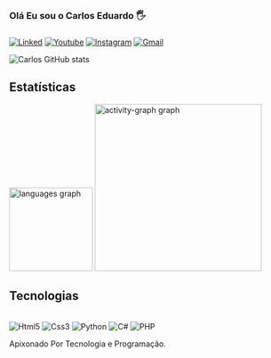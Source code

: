 ### Olá Eu sou o Carlos Eduardo 🖐️

###
[![Linked](https://img.shields.io/badge/LinkedIn-0077B5?style=for-the-badge&logo=linkedin&logoColor=white)](https://www.linkedin.com/in/carlos-eduardo-9323332a6/)
[![Youtube](https://img.shields.io/badge/YouTube-FF0000?style=for-the-badge&logo=youtube&logoColor=white)]()
[![Instagram](https://img.shields.io/badge/Instagram-E4405F?style=for-the-badge&logo=instagram&logoColor=white)](https://www.instagram.com/kaitosoares_/?next=%2F)
[![Gmail](https://img.shields.io/badge/Gmail-D14836?style=for-the-badge&logo=gmail&logoColor=white)](https://mail.google.com/mail/u/1/?pli=1#inbox)


![Carlos GitHub stats](https://github-readme-stats.vercel.app/api?username=CarlosKAito&show_icons=true&theme=dracula) 

## Estatísticas

<div align="left">
  <img src="https://github-readme-stats.vercel.app/api/top-langs?username=CarlosKAito&locale=en&hide_title=false&layout=compact&card_width=320&langs_count=5&theme=dracula&hide_border=false&order=2" height="150" alt="languages graph"  />
  <img src="https://github-readme-activity-graph.vercel.app/graph?username=CarlosKAito&radius=16&theme=react&area=true&order=5" height="300" alt="activity-graph graph"  />
</div>

###

## Tecnologias

<div style="display: inline_block"><br/>
<img alig="center" alt="Html5" src="https://img.shields.io/badge/HTML5-E34F26?style=for-the-badge&logo=html5&logoColor=white"  />
<img alig="center" alt="Css3" src="https://img.shields.io/badge/CSS3-1572B6?style=for-the-badge&logo=css3&logoColor=white"  />
<img alig="center" alt="Python" src="https://img.shields.io/badge/Python-14354C?style=for-the-badge&logo=python&logoColor=white"  />
<img alig="center" alt="C#" src="https://img.shields.io/badge/C%23-239120?style=for-the-badge&logo=c-sharp&logoColor=white"  />
<img alig="center" alt="PHP" src="https://img.shields.io/badge/PHP-777BB4?style=for-the-badge&logo=php&logoColor=white"  />
</div>

Apixonado Por Tecnologia e Programação.

## 

